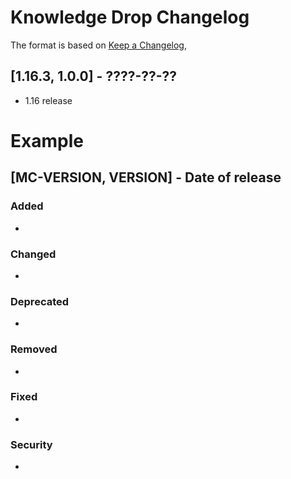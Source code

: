 # Knowledge Drop Changelog
The format is based on [Keep a Changelog](https://keepachangelog.com/en/1.0.0/),

## [1.16.3, 1.0.0] - ????-??-??
- 1.16 release

# Example
## [MC-VERSION, VERSION] - Date of release
### Added
- 
### Changed
- 
### Deprecated
- 
### Removed
- 
### Fixed
- 
### Security
- 
